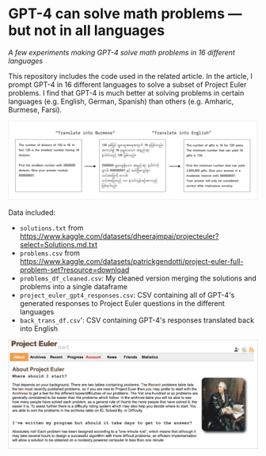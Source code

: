 # GPT-4 can solve math problems — but not in all languages
*A few experiments making GPT-4 solve math problems in 16 different languages*


This repository includes the code used in the related article. In the article, I prompt GPT-4 in 16 different languages to solve a subset of Project Euler problems. I find that GPT-4 is much better at solving problems in certain languages (e.g. English, German, Spanish) than others (e.g. Amharic, Burmese, Farsi). 

![diagram showing the translation of Project Euler question into Burmese and back into English](translate-to-burmese-diagram.png)


Data included:
- `solutions.txt` from https://www.kaggle.com/datasets/dheerajmpai/projecteuler?select=Solutions.md.txt
- `problems.csv` from https://www.kaggle.com/datasets/patrickgendotti/project-euler-full-problem-set?resource=download
- `problems_df_cleaned.csv`: My cleaned version merging the solutions and problems into a single dataframe
- `project_euler_gpt4_responses.csv`: CSV containing all of GPT-4's generated responses to Project Euler questions in the different languages
- `back_trans_df.csv`': CSV containing GPT-4's responses translated back into English



![screenshot of Project Euler website](project-euler-screenshot.png)


